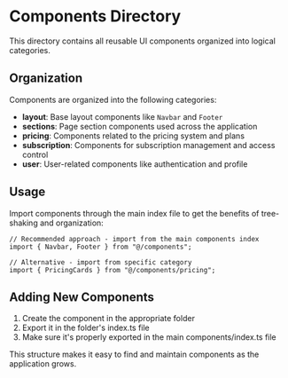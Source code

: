 # Components Directory

This directory contains all reusable UI components organized into logical categories.

## Organization

Components are organized into the following categories:

- **layout**: Base layout components like `Navbar` and `Footer`
- **sections**: Page section components used across the application
- **pricing**: Components related to the pricing system and plans
- **subscription**: Components for subscription management and access control
- **user**: User-related components like authentication and profile

## Usage

Import components through the main index file to get the benefits of tree-shaking and organization:

```tsx
// Recommended approach - import from the main components index
import { Navbar, Footer } from "@/components";

// Alternative - import from specific category
import { PricingCards } from "@/components/pricing";
```

## Adding New Components

1. Create the component in the appropriate folder
2. Export it in the folder's index.ts file
3. Make sure it's properly exported in the main components/index.ts file

This structure makes it easy to find and maintain components as the application grows. 